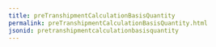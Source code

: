 ```yaml
---
title: preTranshipmentCalculationBasisQuantity
permalink: preTranshipmentCalculationBasisQuantity.html
jsonid: pretranshipmentcalculationbasisquantity
---
```

